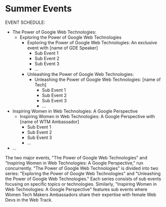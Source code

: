 # Summer Events

EVENT SCHEDULE:

- The Power of Google Web Technologies:
  - Exploring the Power of Google Web Technologies
    - Exploring the Power of Google Web Technologies: An exclusive event with [name of GDE Speaker]
      - Sub Event 1
      - Sub Event 2
      - Sub Event 3
      - ...
    - Unleashing the Power of Google Web Technologies:
      - Unleashing the Power of Google Web Technologies: [name of Tech]
        - Sub Event 1
        - Sub Event 2
        - Sub Event 3
        - ...
 - Inspiring Women in Web Technologies: A Google Perspective
    - Inspiring Women in Web Technologies: A Google Perspective with [name of WTM Ambassador]
      - Sub Event 1
      - Sub Event 2
      - Sub Event 3
      - ...
  - ...

The two major events, "The Power of Google Web Technologies" and "Inspiring Women in Web Technologies: A Google Perspective," run concurrently. "The Power of Google Web Technologies" is divided into two series: "Exploring the Power of Google Web Technologies" and "Unleashing the Power of Google Web Technologies." Each series consists of sub events focusing on specific topics or technologies. Similarly, "Inspiring Women in Web Technologies: A Google Perspective" features sub events where Women Tech Makers Ambassadors share their expertise with female Web Devs in the Web Track.

